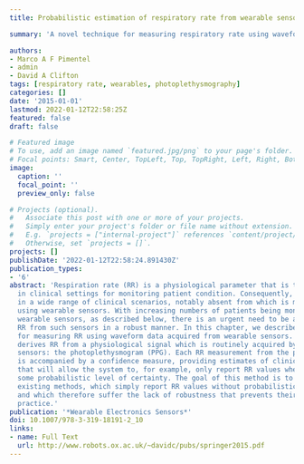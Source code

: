 ```yaml
---
title: Probabilistic estimation of respiratory rate from wearable sensors

summary: 'A novel technique for measuring respiratory rate using waveform data acquired from wearable sensors.'

authors:
- Marco A F Pimentel
- admin
- David A Clifton
tags: [respiratory rate, wearables, photoplethysmography]
categories: []
date: '2015-01-01'
lastmod: 2022-01-12T22:58:25Z
featured: false
draft: false

# Featured image
# To use, add an image named `featured.jpg/png` to your page's folder.
# Focal points: Smart, Center, TopLeft, Top, TopRight, Left, Right, BottomLeft, Bottom, BottomRight.
image:
  caption: ''
  focal_point: ''
  preview_only: false

# Projects (optional).
#   Associate this post with one or more of your projects.
#   Simply enter your project's folder or file name without extension.
#   E.g. `projects = ["internal-project"]` references `content/project/deep-learning/index.md`.
#   Otherwise, set `projects = []`.
projects: []
publishDate: '2022-01-12T22:58:24.891430Z'
publication_types:
- '6'
abstract: 'Respiration rate (RR) is a physiological parameter that is typically used
  in clinical settings for monitoring patient condition. Consequently, it is measured
  in a wide range of clinical scenarios, notably absent from which is measurement
  using wearable sensors. With increasing numbers of patients being monitored via
  wearable sensors, as described below, there is an urgent need to be able to estimate
  RR from such sensors in a robust manner. In this chapter, we describe a novel technique
  for measuring RR using waveform data acquired from wearable sensors. The technique
  derives RR from a physiological signal which is routinely acquired by many mobile
  sensors: the photoplethysmogram (PPG). Each RR measurement from the proposed method
  is accompanied by a confidence measure, providing estimates of clinical quality
  that will allow the system to, for example, only report RR values when they exceed
  some probabilistic level of certainty. The goal of this method is to improve upon
  existing methods, which simply report RR values without probabilistic estimation,
  and which therefore suffer the lack of robustness that prevents their use in clinical
  practice.'
publication: '*Wearable Electronics Sensors*'
doi: 10.1007/978-3-319-18191-2_10
links:
- name: Full Text
  url: http://www.robots.ox.ac.uk/~davidc/pubs/springer2015.pdf
---
```

